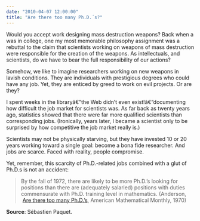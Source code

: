 ```yaml
---
date: "2010-04-07 12:00:00"
title: "Are there too many Ph.D.´s?"
---
```




Would you accept work designing mass destruction weapons? Back when a was in college, one my most memorable philosophy assignment was a rebuttal to the claim that scientists working on weapons of mass destruction were responsible for the creation of the weapons. As intellectuals, and scientists, do we have to bear the full responsibility of our actions?

Somehow, we like to imagine researchers working on new weapons in lavish conditions. They are individuals with prestigious degrees who could have any job. Yet, they are enticed by greed to work on evil projects. Or are they?

I spent weeks in the libraryâ€”the Web didn&rsquo;t even exist!â€”documenting how difficult the job market for scientists was. As far back as twenty years ago, statistics showed that there were far more qualified scientists than corresponding jobs. (Ironically, years later, I became a scientist only to be surprised by how competitive the job market really is.)

Scientists may not be physically starving, but they have invested 10 or 20 years working toward a single goal: become a bona fide researcher. And jobs are scarce. Faced with reality, people compromise.

Yet, remember, this scarcity of Ph.D.-related jobs combined with a glut of Ph.D.s is not an accident:

> By the fall of 1972, there are likely to be more Ph.D.&rsquo;s looking for positions than there are (adequately salaried) positions with duties commensurate with Ph.D. training level in mathematics. (Anderson,  [Are there too many Ph.D.&rsquo;s](http://www.jstor.org/stable/2316743), American Mathematical Monthly, 1970)


__Source__: Sébastien Paquet.

